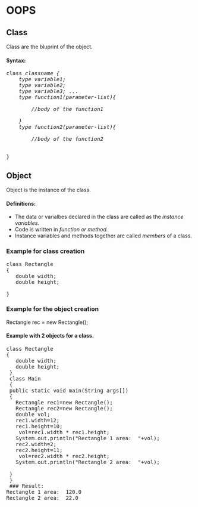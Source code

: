 # OOPS
## Class 
Class are the bluprint of the object.
#### Syntax:
<pre>
class <i>classname {
    type variable1;
    type variable2;
    type variable3; ...
    type function1(parameter-list){
    
        //body of the function1
    
    }
    type function2(parameter-list){
    
        //body of the function2
    
    </i>
}
</pre>

## Object
Object is the instance of the class.
#### Definitions:
- The data or varialbes declared in the class are called as the *instance variables.*
- Code is written in *function or method.*
- Instance variables and methods together are called *members* of a class.

### Example for class creation
<pre>
class Rectangle
{
   double width;
   double height;
   
}
</pre>
### Example for the object creation
Rectangle rec = new Rectangle();

#### Example with 2 objects for a class.
<pre>
class Rectangle
{
   double width;
   double height;
 }
 class Main
 {
 public static void main(String args[])
 {
   Rectangle rec1=new Rectangle();
   Rectangle rec2=new Rectangle();
   double vol;
   rec1.width=12;
   rec1.height=10;
    vol=rec1.width * rec1.height; 
   System.out.println("Rectangle 1 area:  "+vol);
   rec2.width=2;
   rec2.height=11;
    vol=rec2.width * rec2.height; 
   System.out.println("Rectangle 2 area:  "+vol);
   
 }
 }
 ### Result: 
Rectangle 1 area:  120.0
Rectangle 2 area:  22.0

